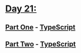 # [Day 21:](https://adventofcode.com/2020/day/21)

## [Part One](https://adventofcode.com/2020/day/21#part1) - [TypeScript](./typescript/part_one.ts)

## [Part Two](https://adventofcode.com/2020/day/21#part2) - [TypeScript](./typescript/part_two.ts)
